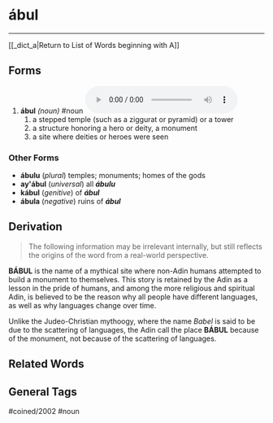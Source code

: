 # ábul
---
[[_dict_a|Return to List of Words beginning with A]]

## Forms
1. **ábul** _(noun)_ #noun ![listen](../../audio/01-adob/mp3/ábul.mp3)
	1. a stepped temple (such as a ziggurat or pyramid) or a tower
	2. a structure honoring a hero or deity, a monument
	3. a site where deities or heroes were seen

### Other Forms

+ **ábulu** (_plural_) temples; monuments; homes of the gods
+ **ay'ábul** (_universal_) all **_ábulu_**
+ **kábul** (_genitive_) of **_ábul_**
+ **ábula** (_negative_) ruins of **_ábul_**

## Derivation

> The following information may be irrelevant internally, but still reflects the origins of the word from a real-world perspective.

**BÁBUL** is the name of a mythical site where non-Adin humans attempted to build a monument to themselves. This story is retained by the Adin as a lesson in the pride of humans, and among the more religious and spiritual Adin, is believed to be the reason why all people have different languages, as well as why languages change over time.

Unlike the Judeo-Christian mythoogy, where the name _Babel_ is said to be due to the scattering of languages, the Adin call the place **BÁBUL** because of the monument, not because of the scattering of languages.

## Related Words

## General Tags

#coined/2002 #noun 